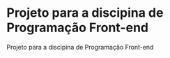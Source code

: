 # Projeto para a discipina de Programação Front-end

Projeto para a discipina de Programação Front-end